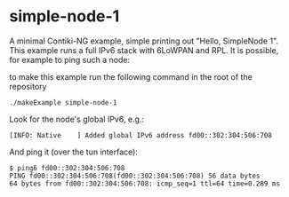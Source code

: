 # simple-node-1

A minimal Contiki-NG example, simple printing out "Hello, SimpleNode 1".
This example runs a full IPv6 stack with 6LoWPAN and RPL.
It is possible, for example to ping such a node:

to make this example run the following command in the root of the repository
```
./makeExample simple-node-1
```

Look for the node's global IPv6, e.g.:
```
[INFO: Native    ] Added global IPv6 address fd00::302:304:506:708
```

And ping it (over the tun interface):
```
$ ping6 fd00::302:304:506:708
PING fd00::302:304:506:708(fd00::302:304:506:708) 56 data bytes
64 bytes from fd00::302:304:506:708: icmp_seq=1 ttl=64 time=0.289 ms
```
